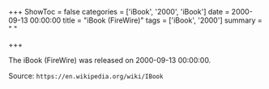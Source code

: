 +++
ShowToc = false
categories = ['iBook', '2000', 'iBook']
date = 2000-09-13 00:00:00
title = "iBook (FireWire)"
tags = ['iBook', '2000']
summary = " "

+++

The iBook (FireWire) was released on 2000-09-13 00:00:00.

Source: `https://en.wikipedia.org/wiki/IBook`
